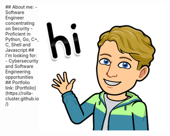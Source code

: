 <img src="https://github.com/rolla-cluster/rolla-cluster/blob/main/Image%20from%20iOS.png?raw=true" align="right">
## About me:
- Software Engineer concentrating on Security
- Proficient in Python, Go, C+, C, Shell and Javascript
## I'm looking for:
- Cybersecurity and Software Engineering opportunities
## Portfolio link:
[Portfolio](https://rolla-cluster.github.io/) 

<!---
rolla-cluster/rolla-cluster is a ✨ special ✨ repository because its `README.md` (this file) appears on your GitHub profile.
You can click the Preview link to take a look at your changes.
--->
